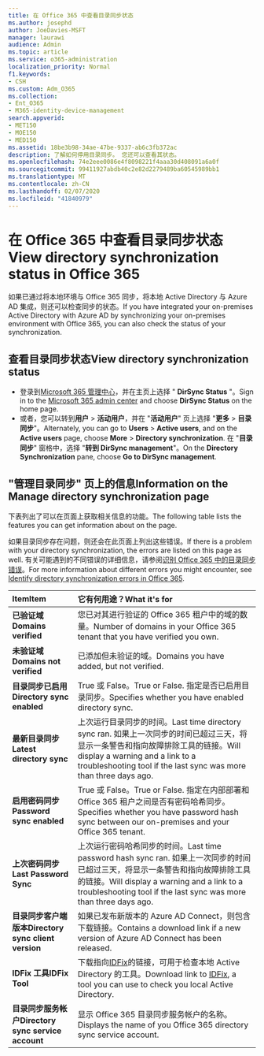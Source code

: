 ```yaml
---
title: 在 Office 365 中查看目录同步状态
ms.author: josephd
author: JoeDavies-MSFT
manager: laurawi
audience: Admin
ms.topic: article
ms.service: o365-administration
localization_priority: Normal
f1.keywords:
- CSH
ms.custom: Adm_O365
ms.collection:
- Ent_O365
- M365-identity-device-management
search.appverid:
- MET150
- MOE150
- MED150
ms.assetid: 18be3b98-34ae-47be-9337-ab6c3fb372ac
description: 了解如何停用目录同步。 您还可以查看其状态。
ms.openlocfilehash: 74e2eee0086e4f8098221f4aaa30d408091a6a0f
ms.sourcegitcommit: 99411927abdb40c2e82d2279489ba60545989bb1
ms.translationtype: MT
ms.contentlocale: zh-CN
ms.lasthandoff: 02/07/2020
ms.locfileid: "41840979"
---
```

# <a name="view-directory-synchronization-status-in-office-365"></a><span data-ttu-id="1bcb4-104">在 Office 365 中查看目录同步状态</span><span class="sxs-lookup"><span data-stu-id="1bcb4-104">View directory synchronization status in Office 365</span></span>

<span data-ttu-id="1bcb4-105">如果已通过将本地环境与 Office 365 同步，将本地 Active Directory 与 Azure AD 集成，则还可以检查同步的状态。</span><span class="sxs-lookup"><span data-stu-id="1bcb4-105">If you have integrated your on-premises Active Directory with Azure AD by synchronizing your on-premises environment with Office 365, you can also check the status of your synchronization.</span></span>
  
## <a name="view-directory-synchronization-status"></a><span data-ttu-id="1bcb4-106">查看目录同步状态</span><span class="sxs-lookup"><span data-stu-id="1bcb4-106">View directory synchronization status</span></span>

- <span data-ttu-id="1bcb4-107">登录到[Microsoft 365 管理中心](https://admin.microsoft.com)，并在主页上选择 " **DirSync Status** "。</span><span class="sxs-lookup"><span data-stu-id="1bcb4-107">Sign in to the [Microsoft 365 admin center](https://admin.microsoft.com) and choose **DirSync Status** on the home page.</span></span>
- <span data-ttu-id="1bcb4-108">或者，您可以转到**用户** \> **活动用户**，并在 "**活动用户**" 页上选择 "**更多** \> **目录同步**"。</span><span class="sxs-lookup"><span data-stu-id="1bcb4-108">Alternately, you can go to **Users** \> **Active users**, and on the **Active users** page, choose **More** \> **Directory synchronization**.</span></span> <span data-ttu-id="1bcb4-109">在 "**目录同步**" 窗格中，选择 "**转到 DirSync management**"。</span><span class="sxs-lookup"><span data-stu-id="1bcb4-109">On the **Directory Synchronization** pane, choose **Go to DirSync management**.</span></span>

## <a name="information-on-the-manage-directory-synchronization-page"></a><span data-ttu-id="1bcb4-110">"管理目录同步" 页上的信息</span><span class="sxs-lookup"><span data-stu-id="1bcb4-110">Information on the Manage directory synchronization page</span></span>

<span data-ttu-id="1bcb4-111">下表列出了可以在页面上获取相关信息的功能。</span><span class="sxs-lookup"><span data-stu-id="1bcb4-111">The following table lists the features you can get information about on the page.</span></span>
  
<span data-ttu-id="1bcb4-112">如果目录同步存在问题，则还会在此页面上列出这些错误。</span><span class="sxs-lookup"><span data-stu-id="1bcb4-112">If there is a problem with your directory synchronization, the errors are listed on this page as well.</span></span> <span data-ttu-id="1bcb4-113">有关可能遇到的不同错误的详细信息，请参阅[识别 Office 365 中的目录同步错误](identify-directory-synchronization-errors.md)。</span><span class="sxs-lookup"><span data-stu-id="1bcb4-113">For more information about different errors you might encounter, see [Identify directory synchronization errors in Office 365](identify-directory-synchronization-errors.md).</span></span>
  
|<span data-ttu-id="1bcb4-114">**Item**</span><span class="sxs-lookup"><span data-stu-id="1bcb4-114">**Item**</span></span>|<span data-ttu-id="1bcb4-115">**它有何用途？**</span><span class="sxs-lookup"><span data-stu-id="1bcb4-115">**What it's for**</span></span>|
|:-----|:-----|
|<span data-ttu-id="1bcb4-116">**已验证域**</span><span class="sxs-lookup"><span data-stu-id="1bcb4-116">**Domains verified**</span></span> | <span data-ttu-id="1bcb4-117">您已对其进行验证的 Office 365 租户中的域的数量。</span><span class="sxs-lookup"><span data-stu-id="1bcb4-117">Number of domains in your Office 365 tenant that you have verified you own.</span></span> |
|<span data-ttu-id="1bcb4-118">**未验证域**</span><span class="sxs-lookup"><span data-stu-id="1bcb4-118">**Domains not verified**</span></span> | <span data-ttu-id="1bcb4-119">已添加但未验证的域。</span><span class="sxs-lookup"><span data-stu-id="1bcb4-119">Domains you have added, but not verified.</span></span> |
|<span data-ttu-id="1bcb4-120">**目录同步已启用**</span><span class="sxs-lookup"><span data-stu-id="1bcb4-120">**Directory sync enabled**</span></span> |<span data-ttu-id="1bcb4-121">True 或 False。</span><span class="sxs-lookup"><span data-stu-id="1bcb4-121">True or False.</span></span> <span data-ttu-id="1bcb4-122">指定是否已启用目录同步。</span><span class="sxs-lookup"><span data-stu-id="1bcb4-122">Specifies whether you have enabled directory sync.</span></span> |
|<span data-ttu-id="1bcb4-123">**最新目录同步**</span><span class="sxs-lookup"><span data-stu-id="1bcb4-123">**Latest directory sync**</span></span> | <span data-ttu-id="1bcb4-124">上次运行目录同步的时间。</span><span class="sxs-lookup"><span data-stu-id="1bcb4-124">Last time directory sync ran.</span></span> <span data-ttu-id="1bcb4-125">如果上一次同步的时间已超过三天，将显示一条警告和指向故障排除工具的链接。</span><span class="sxs-lookup"><span data-stu-id="1bcb4-125">Will display a warning and a link to a troubleshooting tool if the last sync was more than three days ago.</span></span> |
|<span data-ttu-id="1bcb4-126">**启用密码同步**</span><span class="sxs-lookup"><span data-stu-id="1bcb4-126">**Password sync enabled**</span></span> | <span data-ttu-id="1bcb4-127">True 或 False。</span><span class="sxs-lookup"><span data-stu-id="1bcb4-127">True or False.</span></span> <span data-ttu-id="1bcb4-128">指定在内部部署和 Office 365 租户之间是否有密码哈希同步。</span><span class="sxs-lookup"><span data-stu-id="1bcb4-128">Specifies whether you have password hash sync between our on-premises and your Office 365 tenant.</span></span> |
|<span data-ttu-id="1bcb4-129">**上次密码同步**</span><span class="sxs-lookup"><span data-stu-id="1bcb4-129">**Last Password Sync**</span></span> | <span data-ttu-id="1bcb4-130">上次运行密码哈希同步的时间。</span><span class="sxs-lookup"><span data-stu-id="1bcb4-130">Last time password hash sync ran.</span></span> <span data-ttu-id="1bcb4-131">如果上一次同步的时间已超过三天，将显示一条警告和指向故障排除工具的链接。</span><span class="sxs-lookup"><span data-stu-id="1bcb4-131">Will display a warning and a link to a troubleshooting tool if the last sync was more than three days ago.</span></span> |
|<span data-ttu-id="1bcb4-132">**目录同步客户端版本**</span><span class="sxs-lookup"><span data-stu-id="1bcb4-132">**Directory sync client version**</span></span> | <span data-ttu-id="1bcb4-133">如果已发布新版本的 Azure AD Connect，则包含下载链接。</span><span class="sxs-lookup"><span data-stu-id="1bcb4-133">Contains a download link if a new version of Azure AD Connect has been released.</span></span> |
|<span data-ttu-id="1bcb4-134">**IDFix 工具**</span><span class="sxs-lookup"><span data-stu-id="1bcb4-134">**IDFix Tool**</span></span> | <span data-ttu-id="1bcb4-135">下载指向[IDFix](install-and-run-idfix.md)的链接，可用于检查本地 Active Directory 的工具。</span><span class="sxs-lookup"><span data-stu-id="1bcb4-135">Download link to [IDFix](install-and-run-idfix.md), a tool you can use to check you local Active Directory.</span></span> |
|<span data-ttu-id="1bcb4-136">**目录同步服务帐户**</span><span class="sxs-lookup"><span data-stu-id="1bcb4-136">**Directory sync service account**</span></span> | <span data-ttu-id="1bcb4-137">显示 Office 365 目录同步服务帐户的名称。</span><span class="sxs-lookup"><span data-stu-id="1bcb4-137">Displays the name of you Office 365 directory sync service account.</span></span> |